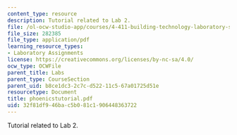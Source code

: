 ```yaml
---
content_type: resource
description: Tutorial related to Lab 2.
file: /ol-ocw-studio-app/courses/4-411-building-technology-laboratory-spring-2004/32f81df946bac5b081c1906448363722_phoenicstutorial.pdf
file_size: 282385
file_type: application/pdf
learning_resource_types:
- Laboratory Assignments
license: https://creativecommons.org/licenses/by-nc-sa/4.0/
ocw_type: OCWFile
parent_title: Labs
parent_type: CourseSection
parent_uid: b8ce1dc3-2c7c-d522-11c5-67a01725d51e
resourcetype: Document
title: phoenicstutorial.pdf
uid: 32f81df9-46ba-c5b0-81c1-906448363722
---
```

Tutorial related to Lab 2.
